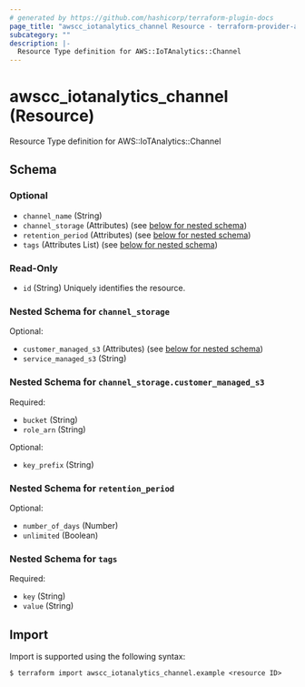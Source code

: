 ```yaml
---
# generated by https://github.com/hashicorp/terraform-plugin-docs
page_title: "awscc_iotanalytics_channel Resource - terraform-provider-awscc"
subcategory: ""
description: |-
  Resource Type definition for AWS::IoTAnalytics::Channel
---
```


# awscc_iotanalytics_channel (Resource)

Resource Type definition for AWS::IoTAnalytics::Channel



<!-- schema generated by tfplugindocs -->
## Schema

### Optional

- `channel_name` (String)
- `channel_storage` (Attributes) (see [below for nested schema](#nestedatt--channel_storage))
- `retention_period` (Attributes) (see [below for nested schema](#nestedatt--retention_period))
- `tags` (Attributes List) (see [below for nested schema](#nestedatt--tags))

### Read-Only

- `id` (String) Uniquely identifies the resource.

<a id="nestedatt--channel_storage"></a>
### Nested Schema for `channel_storage`

Optional:

- `customer_managed_s3` (Attributes) (see [below for nested schema](#nestedatt--channel_storage--customer_managed_s3))
- `service_managed_s3` (String)

<a id="nestedatt--channel_storage--customer_managed_s3"></a>
### Nested Schema for `channel_storage.customer_managed_s3`

Required:

- `bucket` (String)
- `role_arn` (String)

Optional:

- `key_prefix` (String)



<a id="nestedatt--retention_period"></a>
### Nested Schema for `retention_period`

Optional:

- `number_of_days` (Number)
- `unlimited` (Boolean)


<a id="nestedatt--tags"></a>
### Nested Schema for `tags`

Required:

- `key` (String)
- `value` (String)

## Import

Import is supported using the following syntax:

```shell
$ terraform import awscc_iotanalytics_channel.example <resource ID>
```

